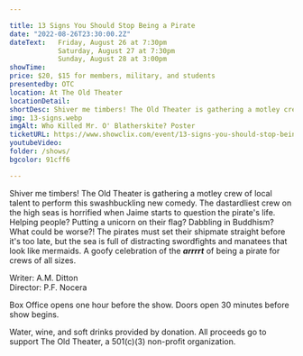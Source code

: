 ```yaml
---

title: 13 Signs You Should Stop Being a Pirate
date: "2022-08-26T23:30:00.2Z"
dateText:   Friday, August 26 at 7:30pm
            Saturday, August 27 at 7:30pm
            Sunday, August 28 at 3:00pm
showTime:
price: $20, $15 for members, military, and students
presentedby: OTC
location: At The Old Theater
locationDetail: 
shortDesc: Shiver me timbers! The Old Theater is gathering a motley crew of local talent to perform this swashbuckling new comedy. The dastardliest crew on the high seas is horrified when Jaime starts to question the pirate's life....
img: 13-signs.webp
imgAlt: Who Killed Mr. O' Blatherskite? Poster
ticketURL: https://www.showclix.com/event/13-signs-you-should-stop-being-a-pirate
youtubeVideo: 
folder: /shows/
bgcolor: 91cff6

---
```



Shiver me timbers! The Old Theater is gathering a motley crew of local talent to perform this swashbuckling new comedy. The dastardliest crew on the high seas is horrified when Jaime starts to question the pirate's life. Helping people? Putting a unicorn on their flag? Dabbling in Buddhism? What could be worse?! The pirates must set their shipmate straight before it's too late, but the sea is full of distracting swordfights and manatees that look like mermaids. A goofy celebration of the ***arrrrt*** of being a pirate for crews of all sizes.

Writer: A.M. Ditton  
Director: P.F. Nocera

Box Office opens one hour before the show. Doors open 30 minutes before show begins.

Water, wine, and soft drinks provided by donation. All proceeds go to support The Old Theater, a 501(c)(3) non-profit organization.

